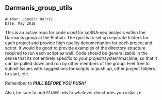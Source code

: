 
## Darmanis_group_utils         

`Author: Lincoln Harris`          
`Date: May 2018`

This is an active repo for code used for scRNA-seq analysis within the Darmanis
group at the Biohub. The goal is to set up separate folders for each project and
provide high quality documentation for each project and script. It would be good
to provide examples of the directory structure required to run each script as well.
Code should be generalizable in the sense that its not entirely specific to your 
project/system/machine, so that it can be pulled down and run by other members of 
the group. Feel free to submit Issues with suggestions for scripts to push up, 
other project folders to start, etc. 

Remember to **_PULL BEFORE YOU PUSH!_**     

Also, be sure to add `README.md`s to whatever directories you initialize          
 
